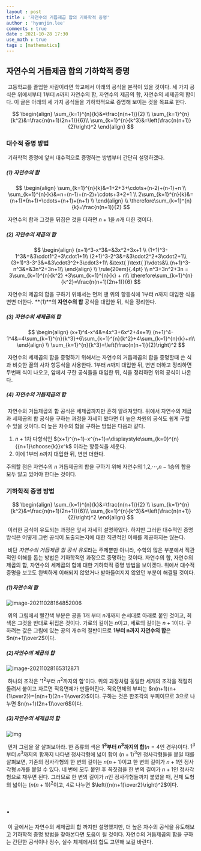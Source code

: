 ```yaml
---
layout : post
title : '자연수의 거듭제곱 합의 기하학적 증명'
author : 'hyunjin.lee'
comments : true
date : 2021-10-28 17:30
use_math : true
tags : [mathematics]
---
```


## 자연수의 거듭제곱 합의 기하학적 증명

​	고등학교를 졸업한 사람이라면 학교에서 아래의 공식을 본적이 있을 것이다. 세 가지 공식은 위에서부터 1부터 $n$까지 자연수의 합, 자연수의 제곱의 합, 자연수의 세제곱의 합이다. 이 글은 아래의 세 가지 공식들을 기하학적으로 증명해 보이는 것을 목표로 한다.



$$
\begin{align}
\sum_{k=1}^{n}{k}&=\frac{n(n+1)}{2} \\
\sum_{k=1}^{n}{k^2}&=\frac{n(n+1)(2n+1)}{6}\\
\sum_{k=1}^{n}{k^3}&=\left(\frac{n(n+1)}{2}\right)^2
\end{align}
$$



### 대수적 증명 방법

​	기하학적 증명에 앞서 대수적으로 증명하는 방법부터 간단히 설명하겠다.



##### (1) 자연수의 합


$$
\begin{align}
\sum_{k=1}^{n}{k}&=1+2+3+\cdots+(n-2)+(n-1)+n \\
\sum_{k=1}^{n}{k}&=n+(n-1)+(n-2)+\cdots+3+2+1 \\
2\sum_{k=1}^{n}{k}&=(n+1)+(n+1)+\cdots+(n+1)+(n+1) \\
\end{align}
\\
\therefore\sum_{k=1}^{n}{k}=\frac{n(n+1)}{2}
$$



​	자연수의 합과 그것을 뒤집은 것을 더하면 $n+1$을 $n$개 더한 것이다.



##### (2) 자연수의 제곱의 합



$$
\begin{align}
(x+1)^3-x^3&=&3x^2+3x+1 \\
(1+1)^3-1^3&=&3\cdot1^2+3\cdot1+1\\
(2+1)^3-2^3&=&3\cdot2^2+3\cdot2+1\\
(3+1)^3-3^3&=&3\cdot3^2+3\cdot3+1\\
&\text{ }\text{ }\vdots&\\
(n+1)^3-n^3&=&3n^2+3n+1\\
\end{align}
\\
\rule{20em}{.4pt}
\\
n^3+3n^2+3n = 3\sum_{k=1}^{n}{k^2} +3\sum_{k=1}^{n}{k} + n\\
\therefore\sum_{k=1}^{n}{k^2}=\frac{n(n+1)(2n+1)}{6}
$$



​	자연수의 제곱의 합을 구하기 위해서는 먼저 맨 위의 항등식에 1부터 $n$까지 대입한 식을 변변 더한다.  **(1)**의 **자연수의 합** 공식을 대입한 뒤, 식을 정리한다.



##### (3) 자연수의 세제곱의 합


$$
\begin{align}
(x+1)^4-x^4&=4x^3+6x^2+4x+1\\
(n+1)^4-1^4&=4\sum_{k=1}^{n}{k^3}+6\sum_{k=1}^{n}{k^2}+4\sum_{k=1}^{n}{k}+n\\
\end{align}
\\
\sum_{k=1}^{n}{k^3}=\left(\frac{n(n+1)}{2}\right)^2
$$



​	자연수의 세제곱의 합을 증명하기 위해서는 자연수의 거듭제곱의 합을 증명할때 쓴 식과 비슷한 꼴의 사차 항등식을 사용한다. 1부터 $n$까지 대입한 뒤, 변변 더하고 정리하면 두번째 식이 나오고, 앞에서 구한 공식들을 대입한 뒤,  식을 정리하면 위의 공식이 나온다.



##### (4) 자연수의 거듭제곱의 합

​	자연수의 거듭제곱의 합 공식은 세제곱까지만 흔히 알려져있다. 위에서 자연수의 제곱과 세제곱의 합 공식을 구하는 과정을 자세히 봤다면 더 높은 차원의 공식도 쉽게 구할 수 있을 것이다. 더 높은 차수의 합을 구하는 방법은 다음과 같다. 

1. $n+1$차 다항식인 $(x+1)^{n+1}-x^{n+1}=\displaystyle\sum_{k=0}^{n}{{n+1}\choose{k}}x^k$ 이라는 항등식을 세운다.
2. 이에 1부터 $n$까지 대입한 뒤, 변변 더한다.

주의할 점은 자연수의 $n$ 거듭제곱의 합을 구하기 위해 자연수의 1,2,$\cdots$,$n-1$승의 합을 모두 알고 있어야 한다는 것이다.



### 기하학적 증명 방법

$$
\begin{align}
\sum_{k=1}^{n}{k}&=\frac{n(n+1)}{2} \\
\sum_{k=1}^{n}{k^2}&=\frac{n(n+1)(2n+1)}{6}\\
\sum_{k=1}^{n}{k^3}&=\left(\frac{n(n+1)}{2}\right)^2
\end{align}
$$

​	이러한 공식이 유도되는 과정은 앞서 자세히 설명하였다. 하지만 그러한 대수적인 증명 방식은 어떻게 그런 공식이 도출되는지에 대한 직관적인 이해를 제공하지는 않는다. 

​	비단 *자연수의 거듭제곱 합 공식 유도*라는 주제뿐만 아니라, 수학의 많은 부분에서 직관적인 이해를 돕는 방법은 기하학적인 과정으로 증명하는 것이다. 자연수의 합, 자연수의 제곱의 합, 자연수의 세제곱의 합에 대한 기하학적 증명 방법을 보이겠다. 위에서 대수적 증명을 보고도 완벽하게 이해되지 않았거나 받아들여지지 않았던 부분이 해결될 것이다.



##### (1)자연수의 합

![image-20211028164852006](C:\Users\USER\AppData\Roaming\Typora\typora-user-images\image-20211028164852006.png)

​	위의 그림에서 빨간색 부분은 공을 1개 부터 $n$개까지 순서대로 아래로 붙인 것이고, 회색은 그것을 반대로 뒤집은 것이다. 가로의 길이는 $n$이고, 세로의 길이는 $n+1$이다. 구하려는 값은 그림에 있는 공의 개수의 절반이므로 **1부터 n까지 자연수의 합**은 $n(n+1)\over2$이다.



##### (2)자연수의 제곱의 합

![image-20211028165312871](C:\Users\USER\AppData\Roaming\Typora\typora-user-images\image-20211028165312871.png)

​	하나의 조각은 '$1^2$부터 $n^2$까지의 합'이다. 위의 과정처럼 동일한 세개의 조각을 적절히 돌려서 붙이고 자르면  직육면체가 만들어진다. 직육면체의 부피는 $n(n+1)(n+{1\over2})={n(n+1)(2n+1)\over2}$이다. 구하는 것은 한조각의 부피이므로 3으로 나누면 $n(n+1)(2n+1)\over6$이다.



##### (3)자연수의 세제곱의 합

![img](https://t1.daumcdn.net/cfile/blog/231B5F33525A8CD529)

​	먼저 그림을 잘 살펴보아라. 한 종류의 색은 **$1^3$부터 $n^3$까지의 합**($n=4$인 경우)이다. $1^3$부터 $n^3$까지의 합까지 나타낸 정사각형에 넓이 합이 $(n+1)^3$인 정사각형들을 붙일 때를 살펴보면, 기존의 정사각형의 한 변의 길이는 $n(n+1)$이고 한 변의 길이가 $n+1$인 정사각형 $n$개를 붙일 수 있다. 네 변에 모두 붙인 후 꼭짓점을 한 변의 길이가 $n+1$인 정사각형으로 채우면 된다. 그러므로 한 변의 길이가 $n$인 정사각형들까지 붙였을 때, 전체 도형의 넓이는 $\left(n(n+1)\right)^2$이고, 4로 나누면 $\left({n(n+1)\over2}\right)^2$이다.

# .

​	이 글에서는 자연수의 세제곱의 합 까지만 설명했지만, 더 높은 차수의 공식을 유도해보고 기하학적 증명 방법을 찾아본다면 도움이 될 것이다. 자연수의 거듭제곱의 합을 구하는 간단한 공식이나 정수, 실수 체계에서의 합도 고민해 보길 바란다.



